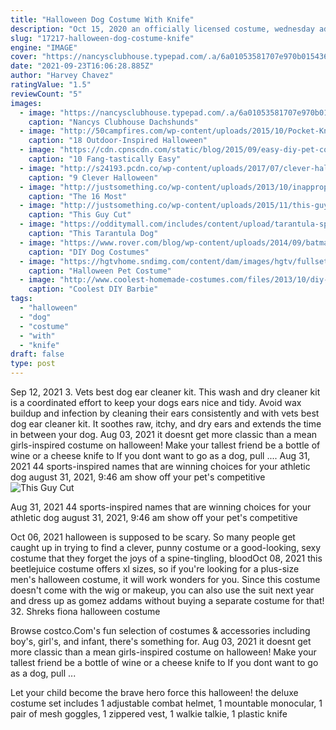 ```yaml
---
title: "Halloween Dog Costume With Knife"
description: "Oct 15, 2020 an officially licensed costume, wednesday addams is a popular choice for halloween antics. This set not only comes with the dress but a long black wig too. Just add talcum"
slug: "17217-halloween-dog-costume-knife"
engine: "IMAGE"
cover: "https://nancysclubhouse.typepad.com/.a/6a01053581707e970b01543689802b970c-400wi"
date: "2021-09-23T16:06:28.885Z"
author: "Harvey Chavez"
ratingValue: "1.5"
reviewCount: "5"
images:
  - image: "https://nancysclubhouse.typepad.com/.a/6a01053581707e970b01543689802b970c-400wi"
    caption: "Nancys Clubhouse Dachshunds"
  - image: "http://50campfires.com/wp-content/uploads/2015/10/Pocket-Knife.png"
    caption: "18 Outdoor-Inspired Halloween"
  - image: "https://cdn.cpnscdn.com/static/blog/2015/09/easy-diy-pet-costumes_06.jpg"
    caption: "10 Fang-tastically Easy"
  - image: "http://s24193.pcdn.co/wp-content/uploads/2017/07/clever-halloween-costumes-ENTITY-Instagram-superrrchu-e1500655432531.png"
    caption: "9 Clever Halloween"
  - image: "http://justsomething.co/wp-content/uploads/2013/10/inappropriate-halloween-costumes-13.jpg"
    caption: "The 16 Most"
  - image: "http://justsomething.co/wp-content/uploads/2015/11/this-guy-cut-some-weird-pieces-of-foam-with-a-knife-then-i-realized-why-and-i-m-100-jealous-wow-20.jpg"
    caption: "This Guy Cut"
  - image: "https://odditymall.com/includes/content/upload/tarantula-spider-dog-costume-389.jpg"
    caption: "This Tarantula Dog"
  - image: "https://www.rover.com/blog/wp-content/uploads/2014/09/batman-dog.jpg"
    caption: "DIY Dog Costumes"
  - image: "https://hgtvhome.sndimg.com/content/dam/images/hgtv/fullset/2015/7/26/0/original_Sam-Henderson-cat-Halloween-costume-bat-wings-beauty-horiz2.jpg.rend.hgtvcom.616.462.suffix/1437955858152.jpeg"
    caption: "Halloween Pet Costume"
  - image: "http://www.coolest-homemade-costumes.com/files/2013/10/diy-barbie-ken-costumes-84063-e1383603429579-482x800.jpg"
    caption: "Coolest DIY Barbie"
tags:
  - "halloween"
  - "dog"
  - "costume"
  - "with"
  - "knife"
draft: false
type: post
---
```


Sep 12, 2021 3. Vets best dog ear cleaner kit. This wash and dry cleaner kit is a coordinated effort to keep your dogs ears nice and tidy. Avoid wax buildup and infection by cleaning their ears consistently and with vets best dog ear cleaner kit. It soothes raw, itchy, and dry ears and extends the time in between your dog. Aug 03, 2021 it doesnt get more classic than a mean girls-inspired costume on halloween!  Make your tallest friend be a bottle of wine or a cheese knife to If you dont want to go as a dog, pull .... Aug 31, 2021 44 sports-inspired names that are winning choices for your athletic dog august 31, 2021, 9:46 am show off your pet's competitive
![This Guy Cut](http://justsomething.co/wp-content/uploads/2015/11/this-guy-cut-some-weird-pieces-of-foam-with-a-knife-then-i-realized-why-and-i-m-100-jealous-wow-20.jpg "This Guy Cut")

Aug 31, 2021 44 sports-inspired names that are winning choices for your athletic dog august 31, 2021, 9:46 am show off your pet&#39;s competitive
<!--inArticleAds-->

<!--galleryOne-->

Oct 06, 2021 halloween is supposed to be scary. So many people get caught up in trying to find a clever, punny costume or a good-looking, sexy costume that they forget the joys of a spine-tingling, bloodOct 08, 2021 this beetlejuice costume offers xl sizes, so if you're looking for a plus-size men's halloween costume, it will work wonders for you. Since this costume doesn't come with the wig or makeup, you can also use the suit next year and dress up as gomez addams without buying a separate costume for that! 32. Shreks fiona halloween costume
<!--inArticleAds-->

<!--galleryTwo-->

Browse costco.Com's fun selection of costumes & accessories including boy's, girl's, and infant, there's something for. Aug 03, 2021 it doesnt get more classic than a mean girls-inspired costume on halloween!  Make your tallest friend be a bottle of wine or a cheese knife to If you dont want to go as a dog, pull ...
<!--galleryThree-->

Let your child become the brave hero force this halloween! the deluxe costume set includes 1 adjustable combat helmet, 1 mountable monocular, 1 pair of mesh goggles, 1 zippered vest, 1 walkie talkie, 1 plastic knife